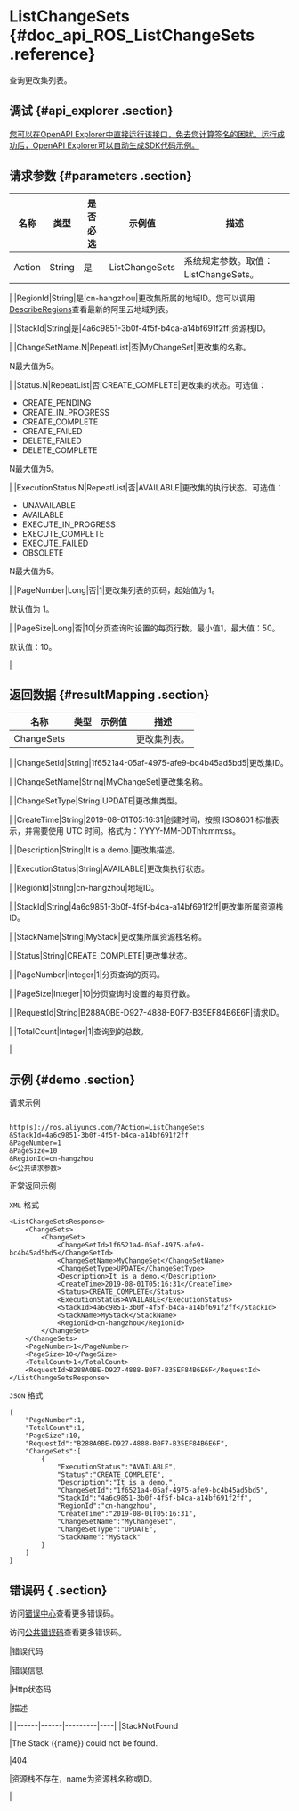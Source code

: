 # ListChangeSets {#doc_api_ROS_ListChangeSets .reference}

查询更改集列表。

## 调试 {#api_explorer .section}

[您可以在OpenAPI Explorer中直接运行该接口，免去您计算签名的困扰。运行成功后，OpenAPI Explorer可以自动生成SDK代码示例。](https://api.aliyun.com/#product=ROS&api=ListChangeSets&type=RPC&version=2019-09-10)

## 请求参数 {#parameters .section}

|名称|类型|是否必选|示例值|描述|
|--|--|----|---|--|
|Action|String|是|ListChangeSets|系统规定参数。取值：ListChangeSets。

 |
|RegionId|String|是|cn-hangzhou|更改集所属的地域ID。您可以调用[DescribeRegions](~~131035~~)查看最新的阿里云地域列表。

 |
|StackId|String|是|4a6c9851-3b0f-4f5f-b4ca-a14bf691f2ff|资源栈ID。

 |
|ChangeSetName.N|RepeatList|否|MyChangeSet|更改集的名称。

 N最大值为5。

 |
|Status.N|RepeatList|否|CREATE\_COMPLETE|更改集的状态。可选值：

 -   CREATE\_PENDING
-   CREATE\_IN\_PROGRESS
-   CREATE\_COMPLETE
-   CREATE\_FAILED
-   DELETE\_FAILED
-   DELETE\_COMPLETE

 N最大值为5。

 |
|ExecutionStatus.N|RepeatList|否|AVAILABLE|更改集的执行状态。可选值：

 -   UNAVAILABLE
-   AVAILABLE
-   EXECUTE\_IN\_PROGRESS
-   EXECUTE\_COMPLETE
-   EXECUTE\_FAILED
-   OBSOLETE

 N最大值为5。

 |
|PageNumber|Long|否|1|更改集列表的页码，起始值为 1。

 默认值为 1。

 |
|PageSize|Long|否|10|分页查询时设置的每页行数。最小值1，最大值：50。

 默认值：10。

 |

## 返回数据 {#resultMapping .section}

|名称|类型|示例值|描述|
|--|--|---|--|
|ChangeSets| | |更改集列表。

 |
|ChangeSetId|String|1f6521a4-05af-4975-afe9-bc4b45ad5bd5|更改集ID。

 |
|ChangeSetName|String|MyChangeSet|更改集名称。

 |
|ChangeSetType|String|UPDATE|更改集类型。

 |
|CreateTime|String|2019-08-01T05:16:31|创建时间，按照 ISO8601 标准表示，并需要使用 UTC 时间。格式为：YYYY-MM-DDThh:mm:ss。

 |
|Description|String|It is a demo.|更改集描述。

 |
|ExecutionStatus|String|AVAILABLE|更改集执行状态。

 |
|RegionId|String|cn-hangzhou|地域ID。

 |
|StackId|String|4a6c9851-3b0f-4f5f-b4ca-a14bf691f2ff|更改集所属资源栈ID。

 |
|StackName|String|MyStack|更改集所属资源栈名称。

 |
|Status|String|CREATE\_COMPLETE|更改集状态。

 |
|PageNumber|Integer|1|分页查询的页码。

 |
|PageSize|Integer|10|分页查询时设置的每页行数。

 |
|RequestId|String|B288A0BE-D927-4888-B0F7-B35EF84B6E6F|请求ID。

 |
|TotalCount|Integer|1|查询到的总数。

 |

## 示例 {#demo .section}

请求示例

``` {#request_demo}

http(s)://ros.aliyuncs.com/?Action=ListChangeSets
&StackId=4a6c9851-3b0f-4f5f-b4ca-a14bf691f2ff
&PageNumber=1
&PageSize=10
&RegionId=cn-hangzhou
&<公共请求参数>

```

正常返回示例

`XML` 格式

``` {#xml_return_success_demo}
<ListChangeSetsResponse> 
    <ChangeSets> 
        <ChangeSet> 
            <ChangeSetId>1f6521a4-05af-4975-afe9-bc4b45ad5bd5</ChangeSetId>  
            <ChangeSetName>MyChangeSet</ChangeSetName>  
            <ChangeSetType>UPDATE</ChangeSetType>  
            <Description>It is a demo.</Description>  
            <CreateTime>2019-08-01T05:16:31</CreateTime>  
            <Status>CREATE_COMPLETE</Status>  
            <ExecutionStatus>AVAILABLE</ExecutionStatus>  
            <StackId>4a6c9851-3b0f-4f5f-b4ca-a14bf691f2ff</StackId>  
            <StackName>MyStack</StackName>  
            <RegionId>cn-hangzhou</RegionId> 
        </ChangeSet> 
    </ChangeSets>  
    <PageNumber>1</PageNumber>  
    <PageSize>10</PageSize>  
    <TotalCount>1</TotalCount>  
    <RequestId>B288A0BE-D927-4888-B0F7-B35EF84B6E6F</RequestId> 
</ListChangeSetsResponse>
```

`JSON` 格式

``` {#json_return_success_demo}
{
	"PageNumber":1,
	"TotalCount":1,
	"PageSize":10,
	"RequestId":"B288A0BE-D927-4888-B0F7-B35EF84B6E6F",
	"ChangeSets":[
		{
			"ExecutionStatus":"AVAILABLE",
			"Status":"CREATE_COMPLETE",
			"Description":"It is a demo.",
			"ChangeSetId":"1f6521a4-05af-4975-afe9-bc4b45ad5bd5",
			"StackId":"4a6c9851-3b0f-4f5f-b4ca-a14bf691f2ff",
			"RegionId":"cn-hangzhou",
			"CreateTime":"2019-08-01T05:16:31",
			"ChangeSetName":"MyChangeSet",
			"ChangeSetType":"UPDATE",
			"StackName":"MyStack"
		}
	]
}
```

## 错误码 { .section}

访问[错误中心](https://error-center.aliyun.com/status/product/ROS)查看更多错误码。

访问[公共错误码](~~131033~~)查看更多错误码。

|错误代码

|错误信息

|Http状态码

|描述

|
|------|------|---------|----|
|StackNotFound

|The Stack \(\{name\}\) could not be found.

|404

|资源栈不存在，name为资源栈名称或ID。

|

